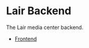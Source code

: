 # Lair Backend

The Lair media center backend.

* [Frontend][frontend]

[frontend]: https://github.com/AlphaHydrae/lair-frontend

